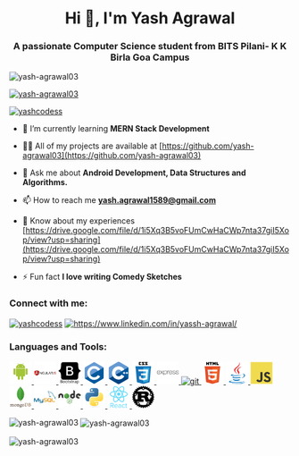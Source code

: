 <h1 align="center">Hi 👋, I'm Yash Agrawal</h1>
<h3 align="center">A passionate Computer Science student from BITS Pilani- K K Birla Goa Campus</h3>

<p align="left"> <img src="https://komarev.com/ghpvc/?username=yash-agrawal03&label=Profile%20views&color=0e75b6&style=flat" alt="yash-agrawal03" /> </p>

<p align="left"> <a href="https://github.com/ryo-ma/github-profile-trophy"><img src="https://github-profile-trophy.vercel.app/?username=yash-agrawal03" alt="yash-agrawal03" /></a> </p>

<p align="left"> <a href="https://twitter.com/yashcodess" target="blank"><img src="https://img.shields.io/twitter/follow/yashcodess?logo=twitter&style=for-the-badge" alt="yashcodess" /></a> </p>

- 🌱 I’m currently learning **MERN Stack Development**

- 👨‍💻 All of my projects are available at [https://github.com/yash-agrawal03](https://github.com/yash-agrawal03)

- 💬 Ask me about **Android Development, Data Structures and Algorithms.**

- 📫 How to reach me **yash.agrawal1589@gmail.com**

- 📄 Know about my experiences [https://drive.google.com/file/d/1i5Xq3B5voFUmCwHaCWp7nta37giI5Xop/view?usp=sharing](https://drive.google.com/file/d/1i5Xq3B5voFUmCwHaCWp7nta37giI5Xop/view?usp=sharing)

- ⚡ Fun fact **I love writing Comedy Sketches**

<h3 align="left">Connect with me:</h3>
<p align="left">
<a href="https://twitter.com/yashcodess" target="blank"><img align="center" src="https://raw.githubusercontent.com/rahuldkjain/github-profile-readme-generator/master/src/images/icons/Social/twitter.svg" alt="yashcodess" height="30" width="40" /></a>
<a href="https://linkedin.com/in/https://www.linkedin.com/in/yassh-agrawal/" target="blank"><img align="center" src="https://raw.githubusercontent.com/rahuldkjain/github-profile-readme-generator/master/src/images/icons/Social/linked-in-alt.svg" alt="https://www.linkedin.com/in/yassh-agrawal/" height="30" width="40" /></a>
</p>

<h3 align="left">Languages and Tools:</h3>
<p align="left"> <a href="https://developer.android.com" target="_blank" rel="noreferrer"> <img src="https://raw.githubusercontent.com/devicons/devicon/master/icons/android/android-original-wordmark.svg" alt="android" width="40" height="40"/> </a> <a href="https://angular.io" target="_blank" rel="noreferrer"> <img src="https://raw.githubusercontent.com/devicons/devicon/master/icons/angularjs/angularjs-original-wordmark.svg" alt="angularjs" width="40" height="40"/> </a> <a href="https://getbootstrap.com" target="_blank" rel="noreferrer"> <img src="https://raw.githubusercontent.com/devicons/devicon/master/icons/bootstrap/bootstrap-plain-wordmark.svg" alt="bootstrap" width="40" height="40"/> </a> <a href="https://www.cprogramming.com/" target="_blank" rel="noreferrer"> <img src="https://raw.githubusercontent.com/devicons/devicon/master/icons/c/c-original.svg" alt="c" width="40" height="40"/> </a> <a href="https://www.w3schools.com/cpp/" target="_blank" rel="noreferrer"> <img src="https://raw.githubusercontent.com/devicons/devicon/master/icons/cplusplus/cplusplus-original.svg" alt="cplusplus" width="40" height="40"/> </a> <a href="https://www.w3schools.com/css/" target="_blank" rel="noreferrer"> <img src="https://raw.githubusercontent.com/devicons/devicon/master/icons/css3/css3-original-wordmark.svg" alt="css3" width="40" height="40"/> </a> <a href="https://expressjs.com" target="_blank" rel="noreferrer"> <img src="https://raw.githubusercontent.com/devicons/devicon/master/icons/express/express-original-wordmark.svg" alt="express" width="40" height="40"/> </a> <a href="https://git-scm.com/" target="_blank" rel="noreferrer"> <img src="https://www.vectorlogo.zone/logos/git-scm/git-scm-icon.svg" alt="git" width="40" height="40"/> </a> <a href="https://www.w3.org/html/" target="_blank" rel="noreferrer"> <img src="https://raw.githubusercontent.com/devicons/devicon/master/icons/html5/html5-original-wordmark.svg" alt="html5" width="40" height="40"/> </a> <a href="https://www.java.com" target="_blank" rel="noreferrer"> <img src="https://raw.githubusercontent.com/devicons/devicon/master/icons/java/java-original.svg" alt="java" width="40" height="40"/> </a> <a href="https://developer.mozilla.org/en-US/docs/Web/JavaScript" target="_blank" rel="noreferrer"> <img src="https://raw.githubusercontent.com/devicons/devicon/master/icons/javascript/javascript-original.svg" alt="javascript" width="40" height="40"/> </a> <a href="https://www.mongodb.com/" target="_blank" rel="noreferrer"> <img src="https://raw.githubusercontent.com/devicons/devicon/master/icons/mongodb/mongodb-original-wordmark.svg" alt="mongodb" width="40" height="40"/> </a> <a href="https://www.mysql.com/" target="_blank" rel="noreferrer"> <img src="https://raw.githubusercontent.com/devicons/devicon/master/icons/mysql/mysql-original-wordmark.svg" alt="mysql" width="40" height="40"/> </a> <a href="https://nodejs.org" target="_blank" rel="noreferrer"> <img src="https://raw.githubusercontent.com/devicons/devicon/master/icons/nodejs/nodejs-original-wordmark.svg" alt="nodejs" width="40" height="40"/> </a> <a href="https://www.python.org" target="_blank" rel="noreferrer"> <img src="https://raw.githubusercontent.com/devicons/devicon/master/icons/python/python-original.svg" alt="python" width="40" height="40"/> </a> <a href="https://reactjs.org/" target="_blank" rel="noreferrer"> <img src="https://raw.githubusercontent.com/devicons/devicon/master/icons/react/react-original-wordmark.svg" alt="react" width="40" height="40"/> </a> <a href="https://www.rust-lang.org" target="_blank" rel="noreferrer"> <img src="https://raw.githubusercontent.com/devicons/devicon/master/icons/rust/rust-plain.svg" alt="rust" width="40" height="40"/> </a> </p>

<p><img align="left" src="https://github-readme-stats.vercel.app/api/top-langs?username=yash-agrawal03&show_icons=true&locale=en&layout=compact" alt="yash-agrawal03" /></p>

<p>&nbsp;<img align="center" src="https://github-readme-stats.vercel.app/api?username=yash-agrawal03&show_icons=true&locale=en" alt="yash-agrawal03" /></p>

<p><img align="center" src="https://github-readme-streak-stats.herokuapp.com/?user=yash-agrawal03&" alt="yash-agrawal03" /></p>
